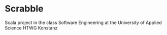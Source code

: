 # Scrabble
Scala project in the class Software Engineering at the University of Applied Science HTWG Konstanz